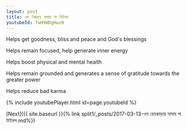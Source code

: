 ```yaml
---
layout: post
title: ওম নিগ্রহায় নামায গা টাইমস
youtubeId: 7wH9WDgHwz0
---
```

 
 
Helps get goodness, bliss and peace and God's blessings
 
Helps remain focused, help generate inner energy 
 
Helps boost physical and mental health 
 
Helps remain grounded and generates a sense of gratitude towards the greater power 
 
Helps reduce bad karma
 
 
 
 


{% include youtubePlayer.html id=page.youtubeId %}
 
[Next]({{ site.baseurl }}{% link  split1/_posts/2017-03-13-ওম হেমকাড়ায় নামায গা টাইমস.md%})
 
